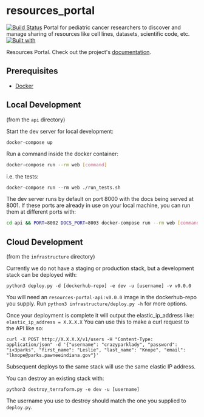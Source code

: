 # resources_portal

[![Build Status](https://travis-ci.org/ccdl/resources_portal.svg?branch=master)](https://travis-ci.org/ccdl/resources_portal)
Portal for pediatric cancer researchers to discover and manage sharing of resources like cell lines, datasets, scientific code, etc.
[![Built with](https://img.shields.io/badge/Built_with-Cookiecutter_Django_Rest-F7B633.svg)](https://github.com/agconti/cookiecutter-django-rest)

Resources Portal. Check out the project's [documentation](http://ccdl.github.io/resources_portal/).

## Prerequisites

- [Docker](https://docs.docker.com/docker-for-mac/install/)

## Local Development

(from the `api` directory)

Start the dev server for local development:

```bash
docker-compose up
```

Run a command inside the docker container:

```bash
docker-compose run --rm web [command]
```

i.e. the tests:

```
docker-compose run --rm web ./run_tests.sh
```

The dev server runs by default on port 8000 with the docs being served at 8001.
If these ports are already in use on your local machine, you can run them at different ports with:
```bash
cd api && PORT=8002 DOCS_PORT=8003 docker-compose run --rm web [command]
```

## Cloud Development

(from the `infrastructure` directory)

Currently we do not have a staging or production stack, but a development stack can be deployed with:

```
python3 deploy.py -d [dockerhub-repo] -e dev -u [username] -v v0.0.0
```

You will need an `resources-portal-api:v0.0.0` image in the dockerhub-repo you supply. Run `python3 infrastructure/deploy.py -h` for more options.

Once your deployment is complete it will output the elastic_ip_address like:  `elastic_ip_address = X.X.X.X`
You can use this to make a curl request to the API like so:
```
curl -X POST http://X.X.X.X/v1/users -H "Content-Type: application/json" -d '{"username": "crazyparklady", "password": "i<3parks", "first_name": "Leslie", "last_name": "Knope", "email": "lknope@parks.pawneeindiana.gov"}'
```

Subsequent deploys to the same stack will use the same elastic IP address.

You can destroy an existing stack with:
```
python3 destroy_terraform.py -e dev -u [username]
```

The username you use to destroy should match the one you supplied to `deploy.py`.
